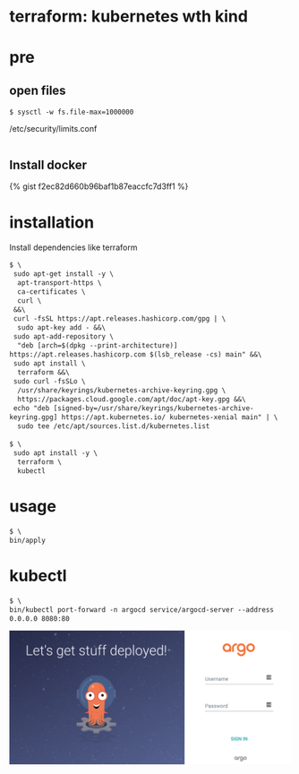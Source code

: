 # terraform: kubernetes wth kind

# pre 

## open files
```
$ sysctl -w fs.file-max=1000000
```

/etc/security/limits.conf 
```
```


## Install docker
{% gist f2ec82d660b96baf1b87eaccfc7d3ff1 %}

# installation
Install dependencies like terraform
```
$ \
 sudo apt-get install -y \
  apt-transport-https \
  ca-certificates \
  curl \
 &&\
 curl -fsSL https://apt.releases.hashicorp.com/gpg | \
  sudo apt-key add - &&\
 sudo apt-add-repository \
  "deb [arch=$(dpkg --print-architecture)] https://apt.releases.hashicorp.com $(lsb_release -cs) main" &&\
 sudo apt install \
  terraform &&\
 sudo curl -fsSLo \
  /usr/share/keyrings/kubernetes-archive-keyring.gpg \
  https://packages.cloud.google.com/apt/doc/apt-key.gpg &&\
 echo "deb [signed-by=/usr/share/keyrings/kubernetes-archive-keyring.gpg] https://apt.kubernetes.io/ kubernetes-xenial main" | \
  sudo tee /etc/apt/sources.list.d/kubernetes.list

$ \
 sudo apt install -y \
  terraform \
  kubectl
```

# usage
```
$ \
bin/apply
```

# kubectl
```
$ \
bin/kubectl port-forward -n argocd service/argocd-server --address 0.0.0.0 8080:80
```

![argocd](images/argocd.png)
